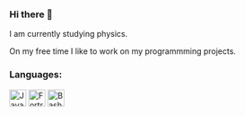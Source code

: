 ### Hi there 👋

I am currently studying physics. 

On my free time I like to work on my programmming projects.
<!--
**oskarTom/oskarTom** is a ✨ _special_ ✨ repository because its `README.md` (this file) appears on your GitHub profile.

Here are some ideas to get you started:

- 🔭 I’m currently working on ...
- 🌱 I’m currently learning ...
- 👯 I’m looking to collaborate on ...
- 🤔 I’m looking for help with ...
- 💬 Ask me about ...
- 📫 How to reach me: ...
- 😄 Pronouns: ...
- ⚡ Fun fact: ...
-->

### Languages:
[<img align="middle" alt="Java" width="30px" src="https://upload.wikimedia.org/wikipedia/en/thumb/3/30/Java_programming_language_logo.svg/234px-Java_programming_language_logo.svg.png" />](https://github.com/topics/java) [<img align="middle" alt="Fortran" width="30px" src="https://upload.wikimedia.org/wikipedia/commons/thumb/b/b8/Fortran_logo.svg/1280px-Fortran_logo.svg.png" />](https://github.com/topics/fortran) [<img align="middle" alt="Bash" height="30px" src="https://upload.wikimedia.org/wikipedia/commons/thumb/8/82/Gnu-bash-logo.svg/216px-Gnu-bash-logo.svg.png" />](https://github.com/topics/bash)
